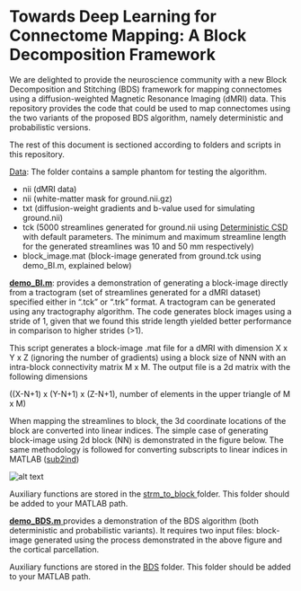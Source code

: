 # **Towards Deep Learning for Connectome Mapping: A Block Decomposition Framework**

We are delighted to provide the neuroscience community with a new Block Decomposition and Stitching (BDS) framework for mapping connectomes using a diffusion-weighted Magnetic Resonance Imaging (dMRI) data. This repository provides the code that could be used to map connectomes using the two variants of the proposed BDS algorithm, namely deterministic and probabilistic versions.

The rest of this document is sectioned according to folders and scripts in this repository.

[Data](https://github.com/sarwart/BDS/tree/master/Data): The folder contains a sample phantom for testing the algorithm.
- nii (dMRI data)
- nii (white-matter mask for ground.nii.gz)
- txt (diffusion-weight gradients and b-value used for simulating ground.nii)
- tck (5000 streamlines generated for ground.nii using [Deterministic CSD](https://mrtrix.readthedocs.io/en/latest/reference/commands/tckgen.html) with default parameters. The minimum and maximum streamline length for the generated streamlines was 10 and 50 mm respectively)
- block\_image.mat (block-image generated from ground.tck using demo\_BI.m, explained below)

[**demo\_BI.m**](https://github.com/sarwart/BDS/blob/master/demo_BI.m): provides a demonstration of generating a block-image directly from a tractogram (set of streamlines generated for a dMRI dataset) specified either in “.tck” or “.trk” format. A tractogram can be generated using any tractography algorithm. The code generates block images using a stride of 1, given that we found this stride length yielded better performance in comparison to higher strides (>1).

This script generates a block-image .mat file for a dMRI with dimension X x Y x Z (ignoring the number of gradients) using a block size of NNN with an intra-block connectivity matrix M x M. The output file is a 2d matrix with the following dimensions

((X-N+1) x (Y-N+1) x (Z-N+1), number of elements in the upper triangle of M x M)

When mapping the streamlines to block, the 3d coordinate locations of the block are converted into linear indices. The simple case of generating block-image using 2d block (NN) is demonstrated in the figure below. The same methodology is followed for converting subscripts to linear indices in MATLAB ([sub2ind](https://au.mathworks.com/help/matlab/ref/sub2ind.html?fbclid=IwAR09PjMw2w6HfAe2pVSdbW56wcrd_dQ3OmkV6DxBMDaNPZuNZ6HGFcZ35Qs))

![alt text](https://github.com/sarwart/BDS/blob/master/Data/mapping_process.png)

Auxiliary functions are stored in the [strm\_to\_block ](https://github.com/sarwart/BDS/tree/master/strm_to_block)folder. This folder should be added to your MATLAB path.

[**demo\_BDS.m**](https://github.com/sarwart/BDS/blob/master/demo_BDS.m)[ ](https://github.com/sarwart/BDS/blob/master/demo_BDS.m)provides a demonstration of the BDS algorithm (both deterministic and probabilistic variants). It requires two input files: block-image generated using the process demonstrated in the above figure and the cortical parcellation.

Auxiliary functions are stored in the [BDS](https://github.com/sarwart/BDS/tree/master/BDS) folder. This folder should be added to your MATLAB path.
